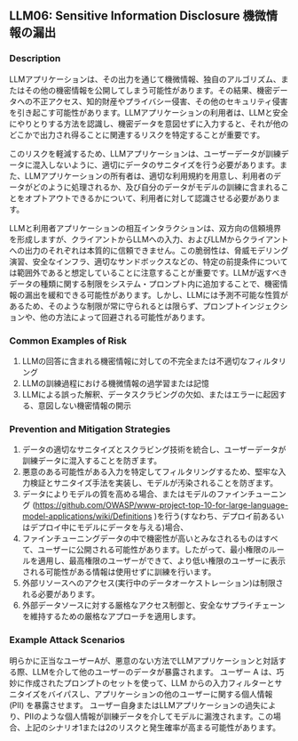## LLM06: Sensitive Information Disclosure 機微情報の漏出

### Description

LLMアプリケーションは、その出力を通じて機微情報、独自のアルゴリズム、またはその他の機密情報を公開してしまう可能性があります。その結果、機密データへの不正アクセス、知的財産やプライバシー侵害、その他のセキュリティ侵害を引き起こす可能性があります。LLMアプリケーションの利用者は、LLMと安全にやりとりする方法を認識し、機密データを意図せずに入力すると、それが他のどこかで出力され得ることに関連するリスクを特定することが重要です。

このリスクを軽減するため、LLMアプリケーションは、ユーザーデータが訓練データに混入しないように、適切にデータのサニタイズを行う必要があります。また、LLMアプリケーションの所有者は、適切な利用規約を用意し、利用者のデータがどのように処理されるか、及び自分のデータがモデルの訓練に含まれることをオプトアウトできるかについて、利用者に対して認識させる必要があります。

LLMと利用者アプリケーションの相互インタラクションは、双方向の信頼境界を形成しますが、クライアントからLLMへの入力、およびLLMからクライアントへの出力のそれぞれは本質的に信頼できません。この脆弱性は、脅威モデリング演習、安全なインフラ、適切なサンドボックスなどの、特定の前提条件については範囲外であると想定していることに注意することが重要です。LLMが返すべきデータの種類に関する制限をシステム・プロンプト内に追加することで、機密情報の漏出を緩和できる可能性があります。しかし、LLMには予測不可能な性質があるため、そのような制限が常に守られるとは限らず、プロンプトインジェクションや、他の方法によって回避される可能性があります。

### Common Examples of Risk

1. LLMの回答に含まれる機密情報に対しての不完全または不適切なフィルタリング
1. LLMの訓練過程における機微情報の過学習または記憶
1. LLMによる誤った解釈、データスクラビングの欠如、またはエラーに起因する、意図しない機密情報の開示

### Prevention and Mitigation Strategies

1. データの適切なサニタイズとスクラビング技術を統合し、ユーザーデータが訓練データに混入することを防ぎます。
1. 悪意のある可能性がある入力を特定してフィルタリングするため、堅牢な入力検証とサニタイズ手法を実装し、モデルが汚染されることを防ぎます。
1. データによりモデルの質を高める場合、またはモデルのファインチューニング
(https://github.com/OWASP/www-project-top-10-for-large-language-model-applications/wiki/Definitions )を行う(すなわち、デプロイ前あるいはデプロイ中にモデルにデータを与える)場合、
1. ファインチューニングデータの中で機密性が高いとみなされるものはすべて、ユーザーに公開される可能性があります。したがって、最小権限のルールを適用し、最高権限のユーザーができて、より低い権限のユーザーに表示される可能性がある情報は使用せずに訓練を行います。
1. 外部リソースへのアクセス(実行中のデータオーケストレーション)は制限される必要があります。
1. 外部データソースに対する厳格なアクセス制御と、安全なサプライチェーンを維持するための厳格なアプローチを適用します。

### Example Attack Scenarios

明らかに正当なユーザーAが、悪意のない方法でLLMアプリケーションと対話する際、LLMを介して他のユーザーのデータが暴露されます。
ユーザー A は、巧妙に作成されたプロンプトのセットを使って、LLM からの入力フィルターとサニタイズをバイパスし、アプリケーションの他のユーザーに関する個人情報 (PII) を暴露させます。
ユーザー自身またはLLMアプリケーションの過失により、PIIのような個人情報が訓練データを介してモデルに漏洩されます。この場合、上記のシナリオ1または2のリスクと発生確率が高まる可能性があります。
